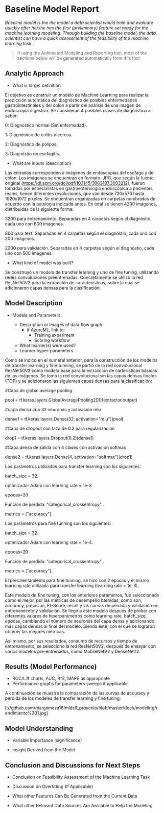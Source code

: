 # Baseline Model Report

_Baseline model is the the model a data scientist would train and evaluate quickly after he/she has the first (preliminary) feature set ready for the machine learning modeling. Through building the baseline model, the data scientist can have a quick assessment of the feasibility of the machine learning task._

> If using the Automated Modeling and Reporting tool, most of the sections below will be generated automatically from this tool. 

## Analytic Approach
* What is target definition

El objetivo es construir un modelo de Machine Learning para realizar la predicción automática del diagnóstico de posibles enfermedades gastrointestinales y del colon a partir del análisis de una imagen de endoscopía digestiva. Se consideran 4 posibles clases de diagnóstico a saber:

0: Diagnostico normal (Sin enfermadad).

1: Diagnóstico de colitis ulcerosa.

2: Diagnóstico de pólipos.

3: Diagnóstio de esofagitis.

* What are inputs (description)

Las entradas corresponden a imágenes de endoscopias del esofago y del colon. Los imágenes se encuentran en formato .JPG, que según la fuente original (https://dl.acm.org/doi/pdf/10.1145/3083187.3083212), fueron tomadas por especialistas en gastroenterología endoscópica a pacientes reales, tienen diferentes resoluciones, que van desde 720x576 hasta 1920x1072 píxeles. Se encuentran organizadas en carpetas nombradas de acuerdo con la patologia indicada antes. En total se tienen 4200 imágenes, distribuidas de la siguiente forma: 

3200 para entrenamiento. Separadas en 4 carpetas según el diagnóstio, cada uno con 800 imágenes.

800 para test. Separadas en 4 carpetas según el diagnóstio, cada uno con 200 imágenes.

2000 para validación. Separadas en 4 carpetas según el diagnóstio, cada uno con 500 imágenes.

* What kind of model was built?

Se construyó un modelo de transfer learning y uno de fine tuning, utilizando redes convoluciones preentrenadas. Concretamente se utilizo la red ResNet50V2 para la extracción de características, sobre la cual se adicionaron capas densas para la clasificación.


## Model Description

* Models and Parameters

	* Description or images of data flow graph
  		* if AzureML, link to:
    		* Training experiment
    		* Scoring workflow
	* What learner(s) were used?
	* Learner hyper-parameters

Como se indico en el numeral anterior, para la construcción de los modelos de transfer learning y fine tunning, se partió de la red convolucional ResNet50V2 como modelo base para la extracción de carterísticas básicas de las imágenes. Se tomó la red convolucional sin las capas densas finales (TOP) y se adicionaron las siguientes capas densas para la clasificación:

#Capa de global average pooling

pool = tf.keras.layers.GlobalAveragePooling2D()(extractor.output)

#capa densa con 32 neuronas y activación relu

dense1 = tf.keras.layers.Dense(32, activation="relu")(pool)

#Capa de dropout con taza de 0.2 para regularización

drop1 = tf.keras.layers.Dropout(0.2)(dense1)

#Capa densa de salida con 4 clases con activación softmax

dense2 = tf.keras.layers.Dense(4, activation="softmax")(drop1)

Los parámetros utilizados para transfer learning son los siguientes:

 batch_size = 32.
 
 optimizador Adam con learning rate = 1e-3.
 
 epocas=20
 
 Función de perdida: "categorical_crossentropy" .
 
 metrics = ["accuracy"].

Los parámetros para fine tunning son los siguientes:

batch_size = 32.
 
 optimizador Adam con learning rate = 1e-4.
 
 epocas=20
 
 Función de perdida: "categorical_crossentropy" .
 
 metrics = ["accuracy"].

El precalentamiento para fine tunning, se hizo con 2 épocas y el mismo learning rate utilizado para transfer learning (learning rate = 1e-3).

Este modelo de fine tuning, con los anteriores parámetros, fue seleccionado como el mejor, por las métricas de desempeño btenidas, como son, accuracy, precision, F1-Score, recall y las curvas de pérdida y validación  en entrenamiento y validación. Se llego a este modelo después de probar con diferentes valores de hiperparámetros como learning rate, batch_size, epocas, cambiando el número de neuronas del capa densa y adicionando más capas densas al final del modelo. Siendo éste, con el que se lograron obtener las mejores metricas.

Asi mismo, por sus resultados, consumo de recursos y tiempo de entrenamiento, se selecciono la red ResNet50V2, después de ensayar con varios modelos pre-entrenados, como MobileNetV2 y DenseNet12.

## Results (Model Performance)
* ROC/Lift charts, AUC, R^2, MAPE as appropriate
* Performance graphs for parameters sweeps if applicable

A continuación se muestra la comparación de las curvas de accuracy y pérdida de los modeles de transfer learning y fine tuning:

[://github.com/margomeza16/mlds6_proyecto/blob/master/docs/modeling/rendimiento%201.jpg]

## Model Understanding

* Variable Importance (significance)

* Insight Derived from the Model

## Conclusion and Discussions for Next Steps

* Conclusion on Feasibility Assessment of the Machine Learning Task

* Discussion on Overfitting (If Applicable)

* What other Features Can Be Generated from the Current Data

* What other Relevant Data Sources Are Available to Help the Modeling
